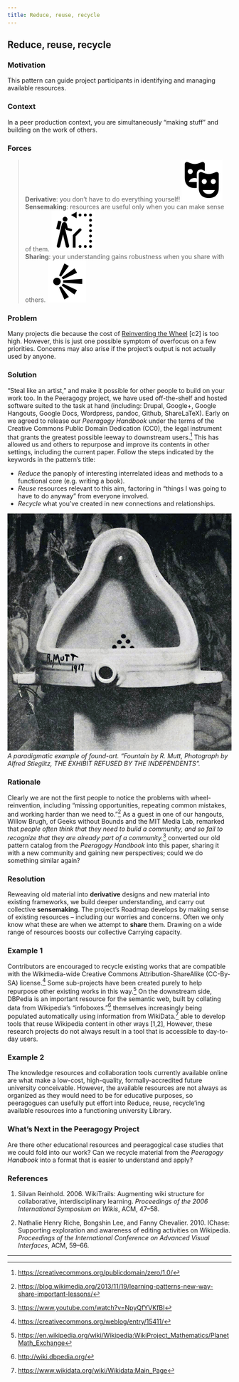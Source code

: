 ```yaml
---
title: Reduce, reuse, recycle 
---
```


## Reduce, reuse, recycle 

### Motivation 

This pattern can guide project participants in identifying and managing
available resources.

### Context 

In a peer production context, you are simultaneously “making stuff” and
building on the work of others.

### Forces 

>  **Derivative**: you don’t have to do everything yourself!                      ![image](https://raw.githubusercontent.com/Peeragogy/Peeragogy.github.io/master/images/derivative.png)  
>  **Sensemaking**: resources are useful only when you can make sense of them.    ![image](https://raw.githubusercontent.com/Peeragogy/Peeragogy.github.io/master/images/sensemaking.png)  
>  **Sharing**: your understanding gains robustness when you share with others.   ![image](https://raw.githubusercontent.com/Peeragogy/Peeragogy.github.io/master/images/sharing.png)

### Problem 

Many projects die because the cost of
<span><span>[Reinventing the Wheel](http://c2.com/cgi/wiki?ReinventingTheWheel)</span></span> \[c2\]
is too high. However, this is just one possible symptom of overfocus on
a few priorities. Concerns may also arise if the project’s output is not
actually used by anyone.

### Solution 

“Steal like an artist,” and make it possible for other people to build
on your work too. In the Peeragogy project, we
have used off-the-shelf and hosted software suited to the task at hand
(including: Drupal, Google+, Google Hangouts, Google Docs, Wordpress,
pandoc, Github, ShareLaTeX). Early on we agreed to release our
*Peeragogy Handbook* under the terms of the Creative Commons Public
Domain Dedication (CC0), the legal instrument that grants the greatest
possible leeway to downstream users.[^fn1]
This has allowed us and others to repurpose and improve its contents in
other settings, including the current paper. Follow the steps indicated
by the keywords in the pattern’s title:

-   *Reduce* the panoply of interesting interrelated ideas and methods
    to a functional core (e.g. writing a book).
-   *Reuse* resources relevant to this aim, factoring in “things I was
    going to have to do anyway” from everyone involved.
-   *Recycle* what you’ve created in new connections and relationships.

![image](https://raw.githubusercontent.com/Peeragogy/Peeragogy.github.io/master/images/Duchamp_Fountaine.jpg)  
*A paradigmatic example of found-art. “Fountain by R. Mutt, Photograph by Alfred Stieglitz, THE EXHIBIT REFUSED BY THE INDEPENDENTS”.*

### Rationale 

Clearly we are not the first people to notice the problems with
wheel-reinvention, including “missing opportunities, repeating common
mistakes, and working harder than we need to.”[^fn2]
As a guest in one of our hangouts, Willow Brugh, of Geeks
without Bounds and the MIT Media Lab, remarked that *people often think
that they need to build a community, and so fail to recognize that they
are already part of a community.*[^fn3]
converted our old pattern catalog from the *Peeragogy Handbook* into
this paper, sharing it with a new community and gaining new
perspectives; could we do something similar again?

### Resolution 

Reweaving old material into **derivative** designs and new material into
existing frameworks, we build deeper understanding, and carry out
collective **sensemaking**. The project’s
<span><span>Roadmap</span></span> develops by making sense of existing
resources – including our worries and concerns. Often we only know what
these are when we attempt to **share** them. Drawing on a wide range of
resources boosts our collective <span><span>Carrying
capacity</span></span>.

### Example 1 

Contributors are encouraged to recycle existing works that are
compatible with the Wikimedia-wide Creative Commons
Attribution-ShareAlike (CC-By-SA) license.[^fn4]
 Some sub-projects have been created purely to help
repurpose other existing works in this way.[^fn5]
On the downstream side, DBPedia is an important resource
for the semantic web, built by collating data from Wikipedia’s
“infoboxes.”[^fn6]
themselves increasingly being populated automatically using information
from WikiData.[^fn7]
able to develop tools that reuse Wikipedia content in other ways <span
class="citation">\[1,2\]</span>, However, these research projects do not
always result in a tool that is accessible to day-to-day users.

### Example 2 

The knowledge resources and collaboration tools currently available
online are what make a low-cost, high-quality, formally-accredited
future university conceivable. However, the available resources are not
always as organized as they would need to be for educative purposes, so
peeragogues can usefully put effort into <span><span>Reduce, reuse,
recycle</span></span>’ing available resources into a functioning
university Library.

### What’s Next in the Peeragogy Project

Are there other educational resources and peeragogical case studies that
we could fold into our work? Can we recycle material from the *Peeragogy
Handbook* into a format that is easier to understand and apply?

### References


1. Silvan Reinhold. 2006. WikiTrails: Augmenting wiki structure for collaborative, interdisciplinary learning. *Proceedings of the 2006 International Symposium on Wikis*, ACM, 47–58.

2. Nathalie Henry Riche, Bongshin Lee, and Fanny Chevalier. 2010. IChase: Supporting exploration and awareness of editing activities on Wikipedia. *Proceedings of the International Conference on Advanced Visual Interfaces*, ACM, 59–66.

------------------------------------------------------------------------

[^fn1]: <https://creativecommons.org/publicdomain/zero/1.0/>

[^fn2]: <https://blog.wikimedia.org/2013/11/19/learning-patterns-new-way-share-important-lessons/>

[^fn3]: <https://www.youtube.com/watch?v=NpyQfYVKfBI>

[^fn4]: <https://creativecommons.org/weblog/entry/15411/>

[^fn5]: <https://en.wikipedia.org/wiki/Wikipedia:WikiProject_Mathematics/PlanetMath_Exchange>

[^fn6]: <http://wiki.dbpedia.org/>

[^fn7]: <https://www.wikidata.org/wiki/Wikidata:Main_Page>

